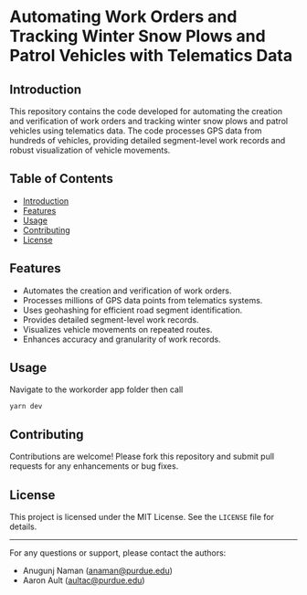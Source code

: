 # Automating Work Orders and Tracking Winter Snow Plows and Patrol Vehicles with Telematics Data

## Introduction
This repository contains the code developed for automating the creation and verification of work orders and tracking winter snow plows and patrol vehicles using telematics data. The code processes GPS data from hundreds of vehicles, providing detailed segment-level work records and robust visualization of vehicle movements.

## Table of Contents
- [Introduction](#introduction)
- [Features](#features)
- [Usage](#usage)
- [Contributing](#contributing)
- [License](#license)

## Features
- Automates the creation and verification of work orders.
- Processes millions of GPS data points from telematics systems.
- Uses geohashing for efficient road segment identification.
- Provides detailed segment-level work records.
- Visualizes vehicle movements on repeated routes.
- Enhances accuracy and granularity of work records.

## Usage
Navigate to the workorder app folder then call
```
yarn dev
```

## Contributing
Contributions are welcome! Please fork this repository and submit pull requests for any enhancements or bug fixes.

## License
This project is licensed under the MIT License. See the `LICENSE` file for details.

---

For any questions or support, please contact the authors:
- Anugunj Naman (anaman@purdue.edu)
- Aaron Ault (aultac@purdue.edu)
